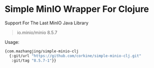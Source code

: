 # Simple MinIO Wrapper For Clojure

Support For The Last MinIO Java Library

> io.minio/minio 8.5.7

Usage:

```bash
{com.mazhangjing/simple-minio-clj 
  {:git/url "https://github.com/corkine/simple-minio-clj.git"
   :git/tag "8.5.7-1"}}
```